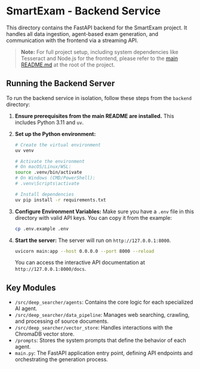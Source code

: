 # SmartExam - Backend Service

This directory contains the FastAPI backend for the SmartExam project. It handles all data ingestion, agent-based exam generation, and communication with the frontend via a streaming API.

> **Note:** For full project setup, including system dependencies like Tesseract and Node.js for the frontend, please refer to the [main README.md](../README.md) at the root of the project.

## Running the Backend Server

To run the backend service in isolation, follow these steps from the `backend` directory:

1.  **Ensure prerequisites from the main README are installed.** This includes Python 3.11 and `uv`.

2.  **Set up the Python environment:**
    ```sh
    # Create the virtual environment
    uv venv

    # Activate the environment
    # On macOS/Linux/WSL:
    source .venv/bin/activate
    # On Windows (CMD/PowerShell):
    # .venv\Scripts\activate

    # Install dependencies
    uv pip install -r requirements.txt
    ```

3.  **Configure Environment Variables:**
    Make sure you have a `.env` file in this directory with valid API keys. You can copy it from the example:
    ```sh
    cp .env.example .env
    ```

4.  **Start the server:**
    The server will run on `http://127.0.0.1:8000`.
    ```sh
    uvicorn main:app --host 0.0.0.0 --port 8000 --reload
    ```
    You can access the interactive API documentation at `http://127.0.0.1:8000/docs`.

## Key Modules

-   `/src/deep_searcher/agents`: Contains the core logic for each specialized AI agent.
-   `/src/deep_searcher/data_pipeline`: Manages web searching, crawling, and processing of source documents.
-   `/src/deep_searcher/vector_store`: Handles interactions with the ChromaDB vector store.
-   `/prompts`: Stores the system prompts that define the behavior of each agent.
-   `main.py`: The FastAPI application entry point, defining API endpoints and orchestrating the generation process.